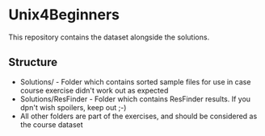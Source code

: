 # Unix4Beginners
This repository contains the dataset alongside the solutions.

## Structure
 * Solutions/ - Folder which contains sorted sample files for use in case course exercise didn't work out as expected
 * Solutions/ResFinder - Folder which contains ResFinder results. If you dpn't wish spoilers, keep out ;-)
 * All other folders are part of the exercises, and should be considered as the course dataset
